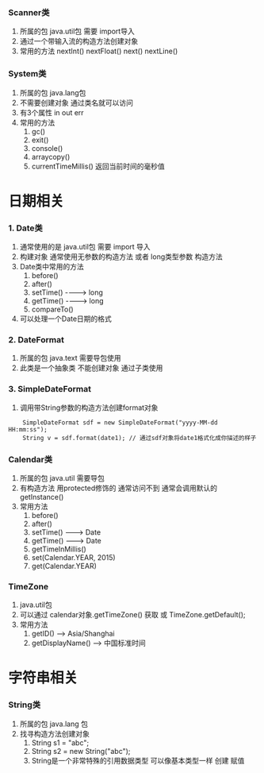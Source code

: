 
### Scanner类
1. 所属的包 java.util包 需要 import导入
2. 通过一个带输入流的构造方法创建对象
3. 常用的方法  nextInt()  nextFloat()  next()  nextLine()

### System类
1. 所属的包 java.lang包
2. 不需要创建对象 通过类名就可以访问
3. 有3个属性 in out err
4. 常用的方法 
    1. gc() 
    2. exit()
    3. console() 
    4. arraycopy()
    5. currentTimeMillis() 返回当前时间的毫秒值
    
    
    
    
# 日期相关
### 1. Date类
1. 通常使用的是 java.util包 需要 import 导入
2. 构建对象 通常使用无参数的构造方法 或者 long类型参数 构造方法
3. Date类中常用的方法
    1. before()
    2. after()
    3. setTime() ----> long
    4. getTime() ----> long
    5. compareTo()
4. 可以处理一个Date日期的格式

### 2. DateFormat
1. 所属的包 java.text 需要导包使用
2. 此类是一个抽象类 不能创建对象 通过子类使用

### 3. SimpleDateFormat
1. 调用带String参数的构造方法创建format对象
```
    SimpleDateFormat sdf = new SimpleDateFormat("yyyy-MM-dd HH:mm:ss");
    String v = sdf.format(date1); // 通过sdf对象将date1格式化成你描述的样子
```
### Calendar类
1. 所属的包 java.util 需要导包
2. 有构造方法 用protected修饰的 通常访问不到  通常会调用默认的getInstance()
3. 常用方法
    1. before()
    2. after()
    3. setTime() ---> Date
    4. getTime() ---> Date
    5. getTimeInMillis()
    6. set(Calendar.YEAR, 2015)
    7. get(Calendar.YEAR)
    
### TimeZone 
1. java.util包
2. 可以通过 calendar对象.getTimeZone() 获取 或 TimeZone.getDefault();
3. 常用方法
    1. getID() --> Asia/Shanghai
    2. getDisplayName() --> 中国标准时间
    

# 字符串相关

### String类
1. 所属的包 java.lang 包 
2. 找寻构造方法创建对象
    1. String s1 = "abc";
    2. String s2 = new String("abc");
    3. String是一个非常特殊的引用数据类型 可以像基本类型一样 创建 赋值













































